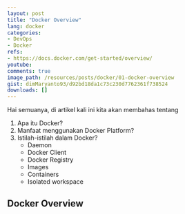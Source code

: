 ```yaml
---
layout: post
title: "Docker Overview"
lang: docker
categories:
- DevOps
- Docker
refs: 
- https://docs.docker.com/get-started/overview/
youtube: 
comments: true
image_path: /resources/posts/docker/01-docker-overview
gist: dimMaryanto93/d92bd18da1c73c230d7762361f738524
downloads: []
---
```


Hai semuanya, di artikel kali ini kita akan membahas tentang 
 
1. Apa itu Docker?
2. Manfaat menggunakan Docker Platform?
3. Istilah-istilah dalam Docker?
    - Daemon
    - Docker Client
    - Docker Registry
    - Images
    - Containers
    - Isolated workspace

## Docker Overview

